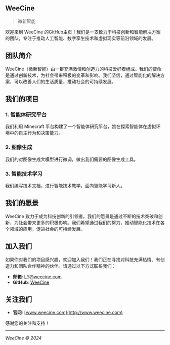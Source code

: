 ## WeeCine 

> 微新智能

欢迎来到 WeeCine 的GitHub主页！我们是一支致力于科技创新和智能解决方案的团队，专注于推动人工智能、数字孪生技术和虚拟现实等前沿领域的发展。

## 团队简介

WeeCine（微新智能）由一群充满激情和创造力的科技爱好者组成。我们的使命是通过创新技术，为社会带来积极的变革和影响。我们坚信，通过智能化的解决方案，可以改善人们的生活质量，推动社会的可持续发展。

## 我们的项目

### 1. 智能体研究平台
我们利用 Minecraft 平台构建了一个智能体研究平台，旨在探索智能体在虚拟环境中的自主行为和决策能力。

### 2. 图像生成
我们的对图像生成大模型进行微调，做出我们需要的图像生成工具。

### 3. 智能技术学习
我们编写技术文档，进行智能技术教学，面向智能学习新人。

## 我们的愿景

WeeCine 致力于成为科技创新的引领者。我们的愿景是通过不断的技术突破和创新，为社会带来更多的积极影响。我们希望通过我们的努力，推动智能化技术在各个领域的应用，促进社会的可持续发展。

## 加入我们

如果你对我们的项目感兴趣，欢迎加入我们！我们正在寻找对科技充满热情、有创造力和团队合作精神的伙伴。请通过以下方式联系我们：

- **邮箱**: LY@weecine.com
- **GitHub**: [WeeCine](https://github.com/WeeCine)

## 关注我们

- **官网**: [www.weecine.com](http://www.weecine.com)


感谢您的关注和支持！

---

_WeeCine © 2024_

